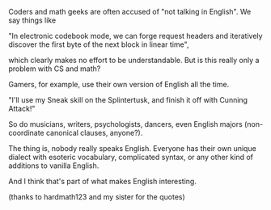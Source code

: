   Coders and math geeks are often accused of "not talking in English". We say things like

"In electronic codebook mode, we can forge request headers and iteratively discover the first byte of the next block in linear time",

which clearly makes no effort to be understandable. But is this really only a problem with CS and math?

  Gamers, for example, use their own version of English all the time.

"I'll use my Sneak skill on the Splintertusk, and finish it off with Cunning Attack!"

So do musicians, writers, psychologists, dancers, even English majors (non-coordinate canonical clauses, anyone?).

  The thing is, nobody really speaks English. Everyone has their own unique dialect with esoteric vocabulary, complicated syntax, or any other kind of additions to vanilla English.

  And I think that's part of what makes English interesting.


(thanks to hardmath123 and my sister for the quotes)
